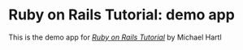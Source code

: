 # Ruby on Rails Tutorial: demo app

This is the demo app for [*Ruby on Rails Tutorial*](http://railstutorial.org) by Michael Hartl
